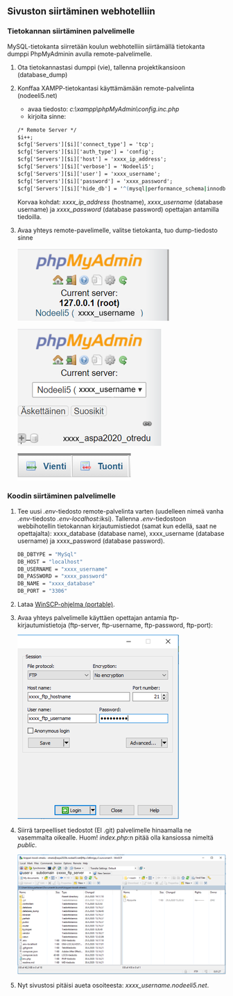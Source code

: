 ## Sivuston siirtäminen webhotelliin

### Tietokannan siirtäminen palvelimelle

MySQL-tietokanta siirretään koulun webhotelliin siirtämällä tietokanta dumppi PhpMyAdminin avulla remote-palvelimelle.

1. Ota tietokannastasi dumppi (vie), tallenna projektikansioon (database_dump)

2. Konffaa XAMPP-tietokantasi käyttämämään remote-palvelinta (nodeeli5.net)
    - avaa tiedosto: *c:\xampp\phpMyAdmin\config.inc.php*
    - kirjoita sinne:

    ```cmd
    /* Remote Server */
    $i++;
    $cfg['Servers'][$i]['connect_type'] = 'tcp';
    $cfg['Servers'][$i]['auth_type'] = 'config';
    $cfg['Servers'][$i]['host'] = 'xxxx_ip_address';
    $cfg['Servers'][$i]['verbose'] = 'Nodeeli5';
    $cfg['Servers'][$i]['user'] = 'xxxx_username';
    $cfg['Servers'][$i]['password'] = 'xxxx_password';
    $cfg['Servers'][$i]['hide_db'] = '^(mysql|performance_schema|innodb|information_schema)$'
    ```

    Korvaa kohdat:
    *xxxx_ip_address* (hostname), *xxxx_username* (database username) ja *xxxx_password* (database password) opettajan antamilla tiedoilla.

3. Avaa yhteys remote-pavelimelle, valitse tietokanta, tuo dump-tiedosto sinne

    ![valitse serveri](./img/valitse_palvelin1.png)

    ![valitse tietokanta](./img/valitse_tietokanta1.PNG)

    ![vie ja tuo](./img/vienti_tuonti.PNG)

### Koodin siirtäminen palvelimelle

1. Tee uusi *.env*-tiedosto remote-palvelinta varten (uudelleen nimeä vanha *.env*-tiedosto *.env-localhost*:iksi). Tallenna *.env*-tiedostoon webbihotellin tietokannan kirjautumistiedot (samat kun edellä, saat ne opettajalta): xxxx_database (database name), xxxx_username (database username) ja xxxx_password (database password).

    ```cmd
    DB_DBTYPE = "MySql"
    DB_HOST = "localhost"
    DB_USERNAME = "xxxx_username"
    DB_PASSWORD = "xxxx_password"
    DB_NAME = "xxxx_database"
    DB_PORT = "3306"
    ```

2. Lataa [WinSCP-ohjelma (portable)](https://winscp.net/eng/docs/portable).

3. Avaa yhteys palvelimelle käyttäen opettajan antamia ftp-kirjautumistietoja (ftp-server, ftp-username, ftp-password, ftp-port):

    ![winscp login](./img/winscp.png)

4. Siirrä tarpeelliset tiedostot (EI .git) palvelimelle hinaamalla ne vasemmalta oikealle. Huom! *index.php*:n pitää olla kansiossa nimeltä *public*.

    ![winscp tiedostojen siirto](./img/winscp_files1.PNG)

5. Nyt sivustosi pitäisi aueta osoiteesta: *xxxx_username.nodeeli5.net*.